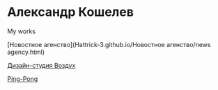# Александр Кошелев
My works

[Новостное агенство](Hattrick-3.github.io/Новостное агенство/news agency.html)

[Дизайн-студия Воздух](Hattrick-3.github.io/Воздух/index.html)


[Ping-Pong](Hattrick-3.github.io/PingPong/test.html)
